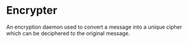 # Encrypter
An encryption daemon used to convert a message into a unique cipher which can be deciphered to the original message.

